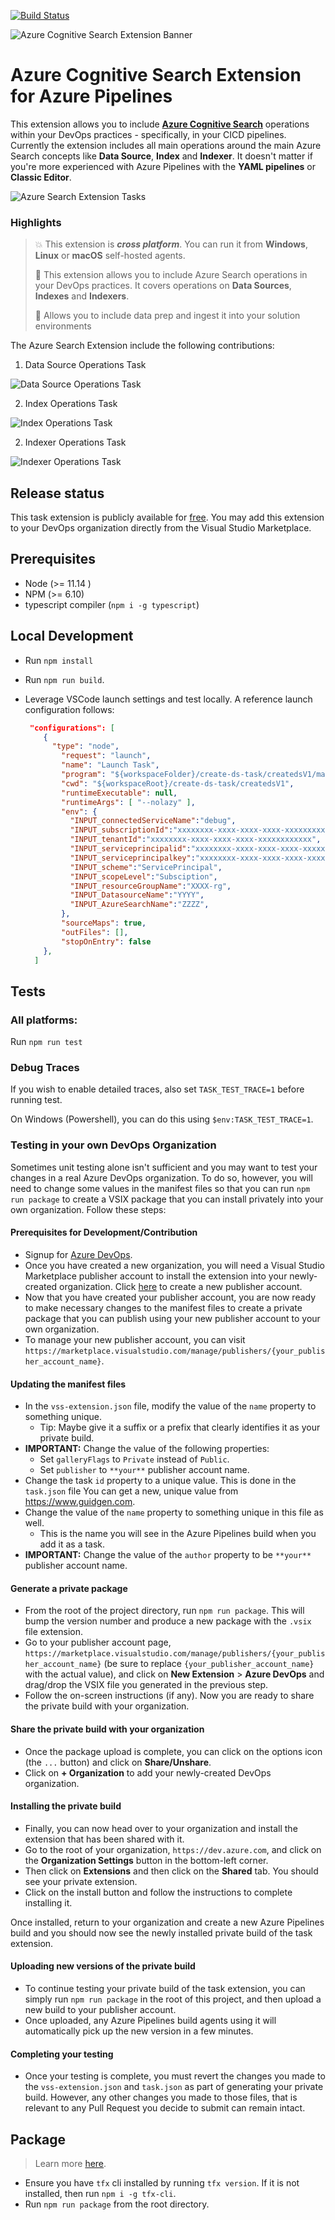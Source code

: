 [![Build Status](https://dev.azure.com/joalmeid/azsearch-ado-extension/_apis/build/status/azsearch-ado-extension-CICD?branchName=master)](https://dev.azure.com/joalmeid/azsearch-ado-extension/_build/latest?definitionId=165&branchName=master)

![Azure Cognitive Search Extension Banner](https://user-images.githubusercontent.com/4800035/78379034-b3953d80-75c9-11ea-940d-3b64ac3d4c60.png "Azure Cognitive Search Extension Banner")
# Azure Cognitive Search Extension for Azure Pipelines

This extension allows you to include [**Azure Cognitive Search**](https://docs.microsoft.com/en-us/azure/search/) operations within your DevOps practices - specifically, in your CICD pipelines. Currently the extension includes all main operations around the main Azure Search concepts like **Data Source**, **Index** and **Indexer**.
It doesn't matter if you're more experienced with Azure Pipelines with the **YAML pipelines** or **Classic Editor**.

![Azure Search Extension Tasks](https://todo-image.uri/image.png)

### Highlights ###
> :boom: This extension is ***cross platform***. You can run it from **Windows**, **Linux** or **macOS** self-hosted agents.
>
> :muscle: This extension allows you to include Azure Search operations in your DevOps practices. It covers operations on **Data Sources**, **Indexes** and **Indexers**.
>
> :rocket: Allows you to include data prep and ingest it into your solution environments

The Azure Search Extension include the following contributions:

1. Data Source Operations Task

![Data Source Operations Task](https://todo-image.uri/image.png)

2. Index Operations Task

![Index Operations Task](https://todo-image.uri/image.png)

2. Indexer Operations Task

![Indexer Operations Task](https://todo-image.uri/image.png)

## Release status

This task extension is publicly available for [free](https://marketplace.visualstudio.com/items?itemName=joalmeid.azsearch-ado-extension). You may add this extension to your DevOps organization directly from the Visual Studio Marketplace.

## Prerequisites

- Node (>= 11.14 )
- NPM (>= 6.10)
- typescript compiler (`npm i -g typescript`)

## Local Development

- Run `npm install`
- Run `npm run build`.
- Leverage VSCode launch settings and test locally. A reference launch configuration follows:
  
  ```json
   "configurations": [
      {
        "type": "node",
          "request": "launch",
          "name": "Launch Task",
          "program": "${workspaceFolder}/create-ds-task/createdsV1/main.js",
          "cwd": "${workspaceRoot}/create-ds-task/createdsV1",
          "runtimeExecutable": null,
          "runtimeArgs": [ "--nolazy" ],
          "env": {
            "INPUT_connectedServiceName":"debug",
            "INPUT_subscriptionId":"xxxxxxxx-xxxx-xxxx-xxxx-xxxxxxxxxxxx",
            "INPUT_tenantId":"xxxxxxxx-xxxx-xxxx-xxxx-xxxxxxxxxxxx",
            "INPUT_serviceprincipalid":"xxxxxxxx-xxxx-xxxx-xxxx-xxxxxxxxxxxx",
            "INPUT_serviceprincipalkey":"xxxxxxxx-xxxx-xxxx-xxxx-xxxxxxxxxxxx",
            "INPUT_scheme":"ServicePrincipal",
            "INPUT_scopeLevel":"Subsciption",
            "INPUT_resourceGroupName":"XXXX-rg",
            "INPUT_DatasourceName":"YYYY",
            "INPUT_AzureSearchName":"ZZZZ",
          },
          "sourceMaps": true,
          "outFiles": [],
          "stopOnEntry": false
      },
    ]
  ```

## Tests

### All platforms:

Run `npm run test`

### Debug Traces

If you wish to enable detailed traces, also set `TASK_TEST_TRACE=1` before running test.

On Windows (Powershell), you can do this using `$env:TASK_TEST_TRACE=1`.

### Testing in your own DevOps Organization

Sometimes unit testing alone isn't sufficient and you may want to test your changes in a real Azure DevOps organization. To do so, however, you will need to change some values in the manifest files so that you can run `npm run package` to create a VSIX package that you can install privately into your own organization. Follow these steps:

#### Prerequisites for Development/Contribution

- Signup for [Azure DevOps](https://azure.microsoft.com/en-us/services/devops/).
- Once you have created a new organization, you will need a Visual Studio Marketplace publisher account to install the extension into your newly-created organization. Click [here](https://marketplace.visualstudio.com/manage/createpublisher) to create a new publisher account.
- Now that you have created your publisher account, you are now ready to make necessary changes to the manifest files to create a private package that you can publish using your new publisher account to your own organization.
- To manage your new publisher account, you can visit `https://marketplace.visualstudio.com/manage/publishers/{your_publisher_account_name}`.

#### Updating the manifest files

- In the `vss-extension.json` file, modify the value of the `name` property to something unique.
  - Tip: Maybe give it a suffix or a prefix that clearly identifies it as your private build.
- **IMPORTANT:** Change the value of the following properties:
  - Set `galleryFlags` to `Private` instead of `Public`.
  - Set `publisher` to `**your**` publisher account name.
- Change the task `id` property to a unique value. This is done in the `task.json` file You can get a new, unique value from https://www.guidgen.com.
- Change the value of the `name` property to something unique in this file as well.
  - This is the name you will see in the Azure Pipelines build when you add it as a task.
- **IMPORTANT:** Change the value of the `author` property to be `**your**` publisher account name.

#### Generate a private package

- From the root of the project directory, run `npm run package`. This will bump the version number and produce a new package with the `.vsix` file extension.
- Go to your publisher account page, `https://marketplace.visualstudio.com/manage/publishers/{your_publisher_account_name}` (be sure to replace `{your_publisher_account_name}` with the actual value), and click on **New Extension** > **Azure DevOps** and drag/drop the VSIX file you generated in the previous step.
- Follow the on-screen instructions (if any). Now you are ready to share the private build with your organization.

#### Share the private build with your organization

- Once the package upload is complete, you can click on the options icon (the `...` button) and click on **Share/Unshare**.
- Click on **+ Organization** to add your newly-created DevOps organization.

#### Installing the private build

- Finally, you can now head over to your organization and install the extension that has been shared with it.
- Go to the root of your organization, `https://dev.azure.com`, and click on the **Organization Settings** button in the bottom-left corner.
- Then click on **Extensions** and then click on the **Shared** tab. You should see your private extension.
- Click on the install button and follow the instructions to complete installing it.

Once installed, return to your organization and create a new Azure Pipelines build and you should now see the newly installed private build of the task extension.

#### Uploading new versions of the private build

- To continue testing your private build of the task extension, you can simply run `npm run package` in the root of this project, and then upload a new build to your publisher account.
- Once uploaded, any Azure Pipelines build agents using it will automatically pick up the new version in a few minutes.

#### Completing your testing

- Once your testing is complete, you must revert the changes you made to the `vss-extension.json` and `task.json` as part of generating your private build. However, any other changes you made to those files, that is relevant to any Pull Request you decide to submit can remain intact.

## Package

> Learn more [here](https://docs.microsoft.com/en-us/azure/devops/extend/develop/add-build-task?view=azure-devops#step-4-package-your-extension).

- Ensure you have `tfx` cli installed by running `tfx version`. If it is not installed, then run `npm i -g tfx-cli`.
- Run `npm run package` from the root directory.